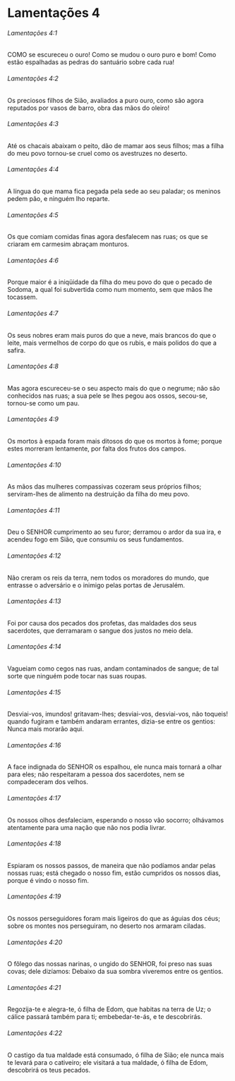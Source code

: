 # Lamentações 4

###### Lamentações 4:1

COMO se escureceu o ouro! Como se mudou o ouro puro e bom! Como estão espalhadas as pedras do santuário sobre cada rua!

###### Lamentações 4:2

Os preciosos filhos de Sião, avaliados a puro ouro, como são agora reputados por vasos de barro, obra das mãos do oleiro!

###### Lamentações 4:3

Até os chacais abaixam o peito, dão de mamar aos seus filhos; mas a filha do meu povo tornou-se cruel como os avestruzes no deserto.

###### Lamentações 4:4

A língua do que mama fica pegada pela sede ao seu paladar; os meninos pedem pão, e ninguém lho reparte.

###### Lamentações 4:5

Os que comiam comidas finas agora desfalecem nas ruas; os que se criaram em carmesim abraçam monturos.

###### Lamentações 4:6

Porque maior é a iniqüidade da filha do meu povo do que o pecado de Sodoma, a qual foi subvertida como num momento, sem que mãos lhe tocassem.

###### Lamentações 4:7

Os seus nobres eram mais puros do que a neve, mais brancos do que o leite, mais vermelhos de corpo do que os rubis, e mais polidos do que a safira.

###### Lamentações 4:8

Mas agora escureceu-se o seu aspecto mais do que o negrume; não são conhecidos nas ruas; a sua pele se lhes pegou aos ossos, secou-se, tornou-se como um pau.

###### Lamentações 4:9

Os mortos à espada foram mais ditosos do que os mortos à fome; porque estes morreram lentamente, por falta dos frutos dos campos.

###### Lamentações 4:10

As mãos das mulheres compassivas cozeram seus próprios filhos; serviram-lhes de alimento na destruição da filha do meu povo.

###### Lamentações 4:11

Deu o SENHOR cumprimento ao seu furor; derramou o ardor da sua ira, e acendeu fogo em Sião, que consumiu os seus fundamentos.

###### Lamentações 4:12

Não creram os reis da terra, nem todos os moradores do mundo, que entrasse o adversário e o inimigo pelas portas de Jerusalém.

###### Lamentações 4:13

Foi por causa dos pecados dos profetas, das maldades dos seus sacerdotes, que derramaram o sangue dos justos no meio dela.

###### Lamentações 4:14

Vagueiam como cegos nas ruas, andam contaminados de sangue; de tal sorte que ninguém pode tocar nas suas roupas.

###### Lamentações 4:15

Desviai-vos, imundos! gritavam-lhes; desviai-vos, desviai-vos, não toqueis! quando fugiram e também andaram errantes, dizia-se entre os gentios: Nunca mais morarão aqui.

###### Lamentações 4:16

A face indignada do SENHOR os espalhou, ele nunca mais tornará a olhar para eles; não respeitaram a pessoa dos sacerdotes, nem se compadeceram dos velhos.

###### Lamentações 4:17

Os nossos olhos desfaleciam, esperando o nosso vão socorro; olhávamos atentamente para uma nação que não nos podia livrar.

###### Lamentações 4:18

Espiaram os nossos passos, de maneira que não podíamos andar pelas nossas ruas; está chegado o nosso fim, estão cumpridos os nossos dias, porque é vindo o nosso fim.

###### Lamentações 4:19

Os nossos perseguidores foram mais ligeiros do que as águias dos céus; sobre os montes nos perseguiram, no deserto nos armaram ciladas.

###### Lamentações 4:20

O fôlego das nossas narinas, o ungido do SENHOR, foi preso nas suas covas; dele dizíamos: Debaixo da sua sombra viveremos entre os gentios.

###### Lamentações 4:21

Regozija-te e alegra-te, ó filha de Edom, que habitas na terra de Uz; o cálice passará também para ti; embebedar-te-ás, e te descobrirás.

###### Lamentações 4:22

O castigo da tua maldade está consumado, ó filha de Sião; ele nunca mais te levará para o cativeiro; ele visitará a tua maldade, ó filha de Edom, descobrirá os teus pecados.

